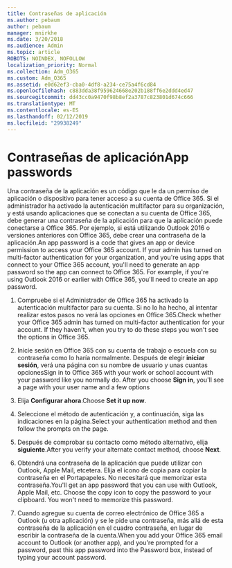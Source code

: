 ```yaml
---
title: Contraseñas de aplicación
ms.author: pebaum
author: pebaum
manager: mnirkhe
ms.date: 3/20/2018
ms.audience: Admin
ms.topic: article
ROBOTS: NOINDEX, NOFOLLOW
localization_priority: Normal
ms.collection: Adm_O365
ms.custom: Adm_O365
ms.assetid: e0d62ef3-cba0-4df8-a234-ce75a4f6cd84
ms.openlocfilehash: c883dda38f959624668e202b188ff6e2ddd4ed47
ms.sourcegitcommit: dd43cc0a9470f98b8ef2a3787c823801d674c666
ms.translationtype: MT
ms.contentlocale: es-ES
ms.lasthandoff: 02/12/2019
ms.locfileid: "29938249"
---
```

# <a name="app-passwords"></a><span data-ttu-id="85c0b-102">Contraseñas de aplicación</span><span class="sxs-lookup"><span data-stu-id="85c0b-102">App passwords</span></span>

<span data-ttu-id="85c0b-p101">Una contraseña de la aplicación es un código que le da un permiso de aplicación o dispositivo para tener acceso a su cuenta de Office 365. Si el administrador ha activado la autenticación multifactor para su organización, y está usando aplicaciones que se conectan a su cuenta de Office 365, debe generar una contraseña de la aplicación para que la aplicación puede conectarse a Office 365. Por ejemplo, si está utilizando Outlook 2016 o versiones anteriores con Office 365, debe crear una contraseña de la aplicación.</span><span class="sxs-lookup"><span data-stu-id="85c0b-p101">An app password is a code that gives an app or device permission to access your Office 365 account. If your admin has turned on multi-factor authentication for your organization, and you're using apps that connect to your Office 365 account, you'll need to generate an app password so the app can connect to Office 365. For example, if you're using Outlook 2016 or earlier with Office 365, you'll need to create an app password.</span></span>
  
1. <span data-ttu-id="85c0b-p102">Compruebe si el Administrador de Office 365 ha activado la autenticación multifactor para su cuenta. Si no lo ha hecho, al intentar realizar estos pasos no verá las opciones en Office 365.</span><span class="sxs-lookup"><span data-stu-id="85c0b-p102">Check whether your Office 365 admin has turned on multi-factor authentication for your account. If they haven't, when you try to do these steps you won't see the options in Office 365.</span></span>
    
2. <span data-ttu-id="85c0b-p103">Inicie sesión en Office 365 con su cuenta de trabajo o escuela con su contraseña como lo haría normalmente. Después de elegir **iniciar sesión**, verá una página con su nombre de usuario y unas cuantas opciones</span><span class="sxs-lookup"><span data-stu-id="85c0b-p103">Sign in to Office 365 with your work or school account with your password like you normally do. After you choose **Sign in**, you'll see a page with your user name and a few options</span></span> 
    
3. <span data-ttu-id="85c0b-110">Elija **Configurar ahora**.</span><span class="sxs-lookup"><span data-stu-id="85c0b-110">Choose **Set it up now**.</span></span> 
    
4. <span data-ttu-id="85c0b-111">Seleccione el método de autenticación y, a continuación, siga las indicaciones en la página.</span><span class="sxs-lookup"><span data-stu-id="85c0b-111">Select your authentication method and then follow the prompts on the page.</span></span>
    
5. <span data-ttu-id="85c0b-112">Después de comprobar su contacto como método alternativo, elija **siguiente**.</span><span class="sxs-lookup"><span data-stu-id="85c0b-112">After you verify your alternate contact method, choose **Next**.</span></span> 
    
6. <span data-ttu-id="85c0b-p104">Obtendrá una contraseña de la aplicación que puede utilizar con Outlook, Apple Mail, etcetera. Elija el icono de copia para copiar la contraseña en el Portapapeles. No necesitará que memorizar esta contraseña.</span><span class="sxs-lookup"><span data-stu-id="85c0b-p104">You'll get an app password that you can use with Outlook, Apple Mail, etc. Choose the copy icon to copy the password to your clipboard. You won't need to memorize this password.</span></span> 
    
7. <span data-ttu-id="85c0b-115">Cuando agregue su cuenta de correo electrónico de Office 365 a Outlook (u otra aplicación) y se le pide una contraseña, más allá de esta contraseña de la aplicación en el cuadro contraseña, en lugar de escribir la contraseña de la cuenta.</span><span class="sxs-lookup"><span data-stu-id="85c0b-115">When you add your Office 365 email account to Outlook (or another app), and you're prompted for a password, past this app password into the Password box, instead of typing your account password.</span></span> 
    

